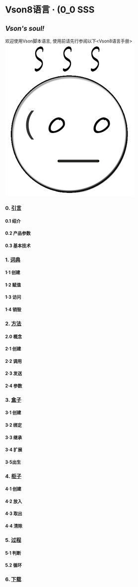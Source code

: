 # Vson8语言 · (0_0 SSS
## *Vson's soul!*
欢迎使用Vson脚本语言, 使用前请先行参阅以下<Vson8语言手册>
![VSON](VL.png)
### 0. [引言](vson8/0.md)
#### 0.1 绍介
#### 0.2 产品参数
#### 0.3 基本技术
### 1. [词典](vson8/2.md)
#### 1·1 创建
#### 1·2 赋值
#### 1·3 访问
#### 1·4 销毁
### 2. [方法](vson8/1.md)
#### 2.0 概念
#### 2·1 创建
#### 2·2 调用
#### 2·3 发送
#### 2·4 参数
### 3. [盒子](vson8/3.md)
#### 3·1 创建
#### 3·2 绑定
#### 3·3 继承
#### 3·4 扩展
#### 3·5出生
### 4. [柜子](vson8/4.md)
#### 4·1 创建
#### 4·2 放入
#### 4·3 取出
#### 4·4 清除
### 5. [过程](vson8/5.md)
#### 5·1 判断
#### 5.2 循环
### 6. [下载](interpreter)
<link rel = "Shortcut icon" href = "VL.ico">
<link rel = "Bookmark" href = "VL.ico">
